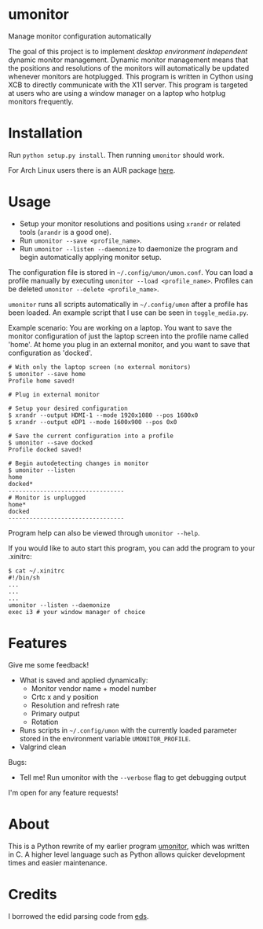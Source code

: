 # umonitor
Manage monitor configuration automatically

The goal of this project is to implement *desktop environment independent* dynamic monitor
management. Dynamic monitor management means that the positions and resolutions
of the monitors will automatically be updated whenever monitors are
hotplugged. This program is written in Cython using XCB to directly communicate with the X11 server. This program is targeted at users who are using a window manager on a laptop who hotplug monitors frequently.

# Installation
Run `python setup.py install`. Then running `umonitor` should work.

For Arch Linux users there is an AUR package [here](https://aur.archlinux.org/packages/python-umonitor-git/).

# Usage

* Setup your monitor resolutions and positions using `xrandr` or related tools (`arandr` is a good one).
* Run `umonitor --save <profile_name>`.
* Run `umonitor --listen --daemonize` to daemonize the program and begin automatically applying monitor setup.

The configuration file is stored in `~/.config/umon/umon.conf`. You can load a
profile manually by executing `umonitor --load <profile_name>`. Profiles can be deleted `umonitor --delete <profile_name>`.

`umonitor` runs all scripts automatically in `~/.config/umon` after a profile has been loaded. An example script that I use can be seen in `toggle_media.py`.

Example scenario: You are working on a laptop. You want to save the monitor
configuration of just the laptop screen into the profile name called 'home'. At
home you plug in an external monitor, and you want to save that configuration as
'docked'.

```
# With only the laptop screen (no external monitors)
$ umonitor --save home
Profile home saved!

# Plug in external monitor

# Setup your desired configuration
$ xrandr --output HDMI-1 --mode 1920x1080 --pos 1600x0
$ xrandr --output eDP1 --mode 1600x900 --pos 0x0

# Save the current configuration into a profile
$ umonitor --save docked
Profile docked saved!

# Begin autodetecting changes in monitor
$ umonitor --listen
home
docked*
---------------------------------
# Monitor is unplugged
home*
docked
---------------------------------
```

Program help can also be viewed through `umonitor --help`.

If you would like to auto start this program, you can add the program to your .xinitrc:
```
$ cat ~/.xinitrc
#!/bin/sh
...
...
...
umonitor --listen --daemonize
exec i3 # your window manager of choice
```

# Features
Give me some feedback!

* What is saved and applied dynamically:
  * Monitor vendor name + model number
  * Crtc x and y position
  * Resolution and refresh rate
  * Primary output
  * Rotation
* Runs scripts in `~/.config/umon` with the currently loaded parameter stored in the environment variable `UMONITOR_PROFILE`.
* Valgrind clean

Bugs:
  * Tell me! Run umonitor with the `--verbose` flag to get debugging output

I'm open for any feature requests!

# About
This is a Python rewrite of my earlier program [umonitor](https://github.com/rliou92/umonitor), which was written in C. A higher level language such as Python allows quicker development times and easier maintenance.

# Credits
I borrowed the edid parsing code from [eds](https://github.com/compnerd/eds).
